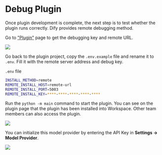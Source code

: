 # Debug Plugin



Once plugin development is complete, the next step is to test whether the plugin runs correctly. Dify provides remote debugging method.

Go to ["Plugin"](https://cloud.dify.ai/plugins) page to get the debugging key and remote URL.

![](https://assets-docs.dify.ai/2024/11/1cf15bc59ea10eb67513c8bdca557111.png)

Go back to the plugin project, copy the `.env.example` file and rename it to `.env`. Fill it with the remote server address and debug key.

`.env` file

```bash
INSTALL_METHOD=remote
REMOTE_INSTALL_HOST=remote-url
REMOTE_INSTALL_PORT=5003
REMOTE_INSTALL_KEY=****-****-****-****-****
```

Run the `python -m main` command to start the plugin. You can see on the plugin page that the plugin has been installed into Workspace. Other team members can also access the plugin.

![](https://assets-docs.dify.ai/2024/12/e11acb42ccb23c824f400b7e19fb2952.png)

You can initialize this model provider by entering the API Key in **Settings → Model Provider**.

![](https://assets-docs.dify.ai/2024/12/662de537d70a3607c240a05294a9f3e1.png)
